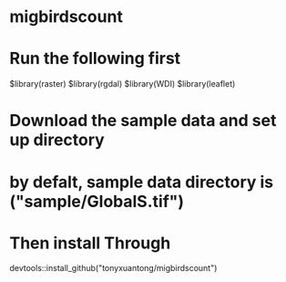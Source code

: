 # migbirdscount
# Run the following first
$library(raster)
$library(rgdal)
$library(WDI)
$library(leaflet)
# Download the sample data and set up directory
# by defalt, sample data directory is ("sample/GlobalS.tif")
# Then install Through
devtools::install_github("tonyxuantong/migbirdscount")
